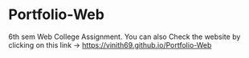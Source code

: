# Portfolio-Web
6th sem Web College Assignment. 
You can also Check the website by clicking on this link -> https://vinith69.github.io/Portfolio-Web
